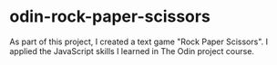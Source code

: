 # odin-rock-paper-scissors

As part of this project, I created a text game "Rock Paper Scissors". I applied the JavaScript skills I learned in The Odin project course.